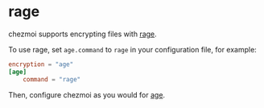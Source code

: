 # rage

chezmoi supports encrypting files with [rage](https://str4d.xyz/rage).

To use rage, set `age.command` to `rage` in your configuration file, for example:

```toml title="~/.config/chezmoi/chezmoi.toml"
encryption = "age"
[age]
    command = "rage"
```

Then, configure chezmoi as you would for [age](age.md).
